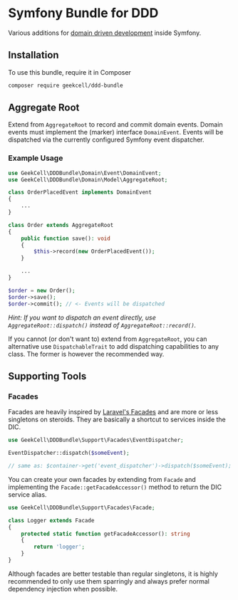 # Symfony Bundle for DDD

Various additions for [domain driven development](https://martinfowler.com/tags/domain%20driven%20design.html) inside Symfony.

## Installation

To use this bundle, require it in Composer

```bash
composer require geekcell/ddd-bundle
```

## Aggregate Root

Extend from `AggregateRoot` to record and commit domain events. Domain events must implement the (marker) interface `DomainEvent`. Events will be dispatched via the currently configured Symfony event dispatcher.

### Example Usage

```php
use GeekCell\DDDBundle\Domain\Event\DomainEvent;
use GeekCell\DDDBundle\Domain\Model\AggregateRoot;

class OrderPlacedEvent implements DomainEvent
{
    ...
}

class Order extends AggregateRoot
{
    public function save(): void
    {
        $this->record(new OrderPlacedEvent());
    }

    ...
}

$order = new Order();
$order->save();
$order->commit(); // <- Events will be dispatched
```

_Hint: If you want to dispatch an event directly, use `AggregateRoot::dispatch()` instead of `AggregateRoot::record()`._

If you cannot (or don't want to) extend from `AggregateRoot`, you can alternative use `DispatchableTrait` to add dispatching capabilities to any class. The former is however the recommended way.

## Supporting Tools

### Facades

Facades are heavily inspired by [Laravel's Facades](https://laravel.com/docs/facades) and are more or less singletons on steroids. They are basically a shortcut to services inside the DIC.

```php
use GeekCell\DDDBundle\Support\Facades\EventDispatcher;

EventDispatcher::dispatch($someEvent);

// same as: $container->get('event_dispatcher')->dispatch($someEvent);
```

You can create your own facades by extending from `Facade` and implementing the `Facade::getFacadeAccessor()` method to return the DIC service alias.

```php
use GeekCell\DDDBundle\Support\Facades\Facade;

class Logger extends Facade
{
    protected static function getFacadeAccessor(): string
    {
        return 'logger';
    }
}
```

Although facades are better testable than regular singletons, it is highly recommended to only use them sparringly and always prefer normal dependency injection when possible.
